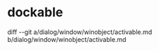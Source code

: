 # dockable

diff --git a/dialog/window/winobject/activable.md b/dialog/window/winobject/activable.md
